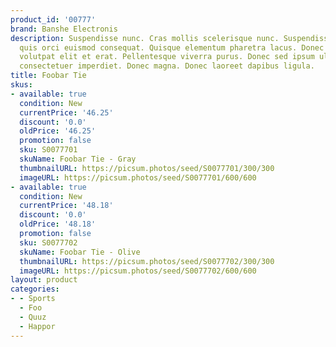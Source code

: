 ```yaml
---
product_id: '00777'
brand: Banshe Electronis
description: Suspendisse nunc. Cras mollis scelerisque nunc. Suspendisse id turpis
  quis orci euismod consequat. Quisque elementum pharetra lacus. Donec ut dolor.Duis
  volutpat elit et erat. Pellentesque viverra purus. Donec sed ipsum ultrices turpis
  consectetuer imperdiet. Donec magna. Donec laoreet dapibus ligula.
title: Foobar Tie
skus:
- available: true
  condition: New
  currentPrice: '46.25'
  discount: '0.0'
  oldPrice: '46.25'
  promotion: false
  sku: S0077701
  skuName: Foobar Tie - Gray
  thumbnailURL: https://picsum.photos/seed/S0077701/300/300
  imageURL: https://picsum.photos/seed/S0077701/600/600
- available: true
  condition: New
  currentPrice: '48.18'
  discount: '0.0'
  oldPrice: '48.18'
  promotion: false
  sku: S0077702
  skuName: Foobar Tie - Olive
  thumbnailURL: https://picsum.photos/seed/S0077702/300/300
  imageURL: https://picsum.photos/seed/S0077702/600/600
layout: product
categories:
- - Sports
  - Foo
  - Quuz
  - Happor
---
```

